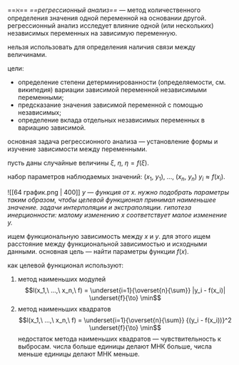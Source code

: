 ==$\aleph$== *==регрессионный анализ==* — метод количественного определения значения одной переменной на основании другой. регрессионный анализ исследует влияние одной (или нескольких) независимых переменных на зависимую переменную.

нельзя использовать для определения наличия связи между величинами.

цели:
- определение степени детерминированности (определяемости, см. википедия) вариации зависимой переменной независимыми переменными;
- предсказание значения зависимой переменной с помощью независимых;
- определение вклада отдельных независимых переменных в вариацию зависимой.

основная задача регрессионного анализа — установление формы и изучение зависимости между переменными.

пусть даны случайные величины $\xi,\ \eta$, $\eta = f(\xi)$.

набор параметров наблюдаемых значений: $(x_1,\ y_1),\ ...,\ (x_n,\ y_n)$
$y_i \approx f(x_i)$.

![[64 график.png | 400]]
*$y$ — функция от $x$. нужно подобрать параметры таким образом, чтобы целевой функционал принимал наименьшее значение.*
*задачи интерполяции и экстраполяции. гипотеза инерционности: малому изменению $x$ соответствует малое изменение $y$.*

ищем функциональную зависимость между $x$ и $y$. для этого ищем расстояние между функциональной зависимостью и исходными данными. основная цель — найти параметры функции $f(x)$.

как целевой функционал используют:
1. метод наименьших модулей
   $$l(x_1,\ ...,\ x_n,\ f) = \underset{i=1}{\overset{n}{\sum}} |y_i - f(x_i)| \underset{f}{\to} \min$$
2. метод наименьших квадратов
   $$l(x_1,\ ...,\ x_n,\ f) = \underset{i=1}{\overset{n}{\sum}} {(y_i - f(x_i))}^2 \underset{f}{\to} \min$$
   недостаток метода наименьших квадратов — чувствительность к выбросам. числа больше единицы делают МНК больше, числа меньше единицы делают МНК меньше. 